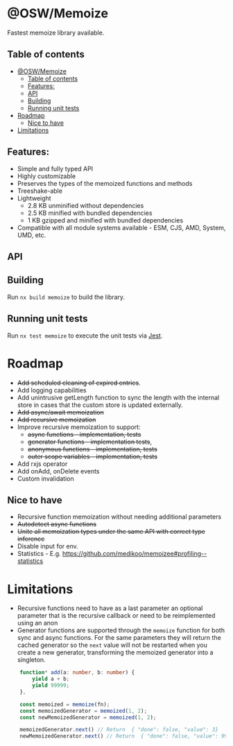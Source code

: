 # @OSW/Memoize

Fastest memoize library available.

## Table of contents
- [@OSW/Memoize](#oswmemoize)
  - [Table of contents](#table-of-contents)
  - [Features:](#features)
  - [API](#api)
  - [Building](#building)
  - [Running unit tests](#running-unit-tests)
- [Roadmap](#roadmap)
  - [Nice to have](#nice-to-have)
- [Limitations](#limitations)

## Features:

-   Simple and fully typed API
-   Highly customizable
-   Preserves the types of the memoized functions and methods
-   Treeshake-able
-   Lightweight
    -   2.8 KB unminified without dependencies
    -   2.5 KB minified with bundled dependencies
    -   1 KB gzipped and minified with bundled dependencies
-   Compatible with all module systems available - ESM, CJS, AMD, System, UMD, etc.

## API

## Building

Run `nx build memoize` to build the library.

## Running unit tests

Run `nx test memoize` to execute the unit tests via [Jest](https://jestjs.io).

# Roadmap

-   ~~Add scheduled cleaning of expired entries~~.
-   Add logging capabilities
-   Add unintrusive getLength function to sync the length with the internal store in cases that the custom store is updated externally.
-   ~~Add async/await memoization~~
-   ~~Add recursive memoization~~
-   Improve recursive memoization to support:
    -   ~~async functions - implementation, tests~~
    -   ~~generator functions - implementation tests~~,
    -   ~~anonymous functions - implementation, tests~~
    -   ~~outer scope variables - implementation, tests~~
-   Add rxjs operator
-   Add onAdd, onDelete events
-   Custom invalidation

## Nice to have

-   Recursive function memoization without needing additional parameters
-   ~~Autodetect async functions~~
-   ~~Unite all memoization types under the same API with correct type inference~~
-   Disable input for env.
-   Statistics - E.g. https://github.com/medikoo/memoizee#profiling--statistics

# Limitations

-   Recursive functions need to have as a last parameter an optional parameter that is the recursive callback or need to be reimplemented using an anon
-   Generator functions are supported through the `memoize` function for both sync and async functions. For the same parameters they will return the cached generator so the `next` value will not be restarted when you create a new generator, transforming the memoized generator into a singleton.

```typescript
    function* add(a: number, b: number) {
        yield a + b;
        yield 99999;
    },

    const memoized = memoize(fn);
    const memoizedGenerator = memoized(1, 2);
    const newMemoizedGenerator = memoized(1, 2);

    memoizedGenerator.next() // Return  { "done": false, "value": 3}
    newMemoizedGenerator.next() // Return  { "done": false, "value": 99999}
```
